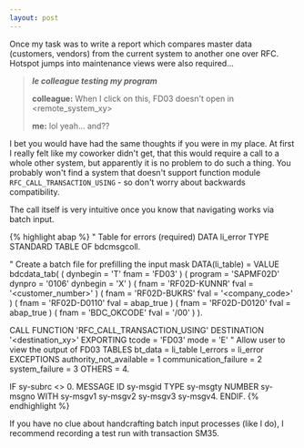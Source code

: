 ```yaml
---
layout: post
---
```


Once my task was to write a report which compares master data (customers, vendors) from the current system to another one over RFC. Hotspot jumps into maintenance views were also required...

> ***le colleague testing my program***
>
> **colleague:** When I click on this, FD03 doesn't open in &lt;remote_system_xy&gt;
>
> **me:** lol yeah... and??

I bet you would have had the same thoughts if you were in my place. At first I really felt like my coworker didn't get, that this would require a call to a whole other system, but apparently it is no problem to do such a thing. You probably won't find a system that doesn't support function module `RFC_CALL_TRANSACTION_USING` - so don't worry about backwards compatibility.

The call itself is very intuitive once you know that navigating works via batch input.

{% highlight abap %}
" Table for errors (required)
DATA li_error TYPE STANDARD TABLE OF bdcmsgcoll.

" Create a batch file for prefilling the input mask
DATA(li_table) = VALUE bdcdata_tab(
                    ( dynbegin = 'T' fnam = 'FD03' )
                    ( program = 'SAPMF02D' dynpro = '0106' dynbegin = 'X' )
                    ( fnam = 'RF02D-KUNNR' fval = '<customer_number>' )
                    ( fnam = 'RF02D-BUKRS' fval = '<company_code>' )
                    ( fnam = 'RF02D-D0110' fval = abap_true )
                    ( fnam = 'RF02D-D0120' fval = abap_true )
                    ( fnam = 'BDC_OKCODE'  fval = '/00' )
                ).

CALL FUNCTION 'RFC_CALL_TRANSACTION_USING'
    DESTINATION '<destination_xy>'
    EXPORTING
        tcode                   = 'FD03'
        mode                    = 'E'       " Allow user to view the output of FD03
    TABLES
        bt_data                 = li_table
        l_errors                = li_error
    EXCEPTIONS
        authority_not_available = 1
        communication_failure   = 2
        system_failure          = 3
        OTHERS                  = 4.

IF sy-subrc <> 0.
    MESSAGE ID sy-msgid TYPE sy-msgty NUMBER sy-msgno
        WITH sy-msgv1 sy-msgv2 sy-msgv3 sy-msgv4.
ENDIF.
{% endhighlight %}

If you have no clue about handcrafting batch input processes (like I do), I recommend recording a test run with transaction SM35.
